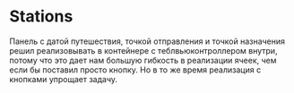 # Stations

Панель с датой путешествия, точкой отправления и точкой назначения решил реализовывать в контейнере с теблвьюконтроллером внутри, потому что это дает нам большую гибкость в реализации ячеек, чем если бы поставил просто кнопку. Но в то же время реализация с кнопками упрощает задачу.


